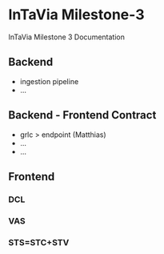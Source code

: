 # InTaVia Milestone-3
InTaVia Milestone 3 Documentation

## Backend
- ingestion pipeline
- ...
## Backend - Frontend Contract
- grlc > endpoint (Matthias)
- ...
- ...
## Frontend

### DCL

### VAS

### STS=STC+STV
